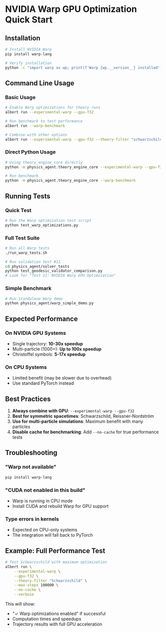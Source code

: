# NVIDIA Warp GPU Optimization Quick Start

## Installation

```bash
# Install NVIDIA Warp
pip install warp-lang

# Verify installation
python -c "import warp as wp; print(f'Warp {wp.__version__} installed')"
```

## Command Line Usage

### Basic Usage
```bash
# Enable Warp optimizations for theory runs
albert run --experimental-warp --gpu-f32

# Run benchmark to test performance
albert run --warp-benchmark

# Combine with other options
albert run --experimental-warp --gpu-f32 --theory-filter "schwarzschild" --max-steps 100000
```

### Direct Python Usage
```bash
# Using theory_engine_core directly
python -m physics_agent.theory_engine_core --experimental-warp --gpu-f32

# Run benchmark
python -m physics_agent.theory_engine_core --warp-benchmark
```

## Running Tests

### Quick Test
```bash
# Run the Warp optimization test script
python test_warp_optimizations.py
```

### Full Test Suite
```bash
# Run all Warp tests
./run_warp_tests.sh

# Run validation test #11
cd physics_agent/solver_tests
python test_geodesic_validator_comparison.py
# Look for "Test 11: NVIDIA Warp GPU Optimization"
```

### Simple Benchmark
```bash
# Run standalone Warp demo
python physics_agent/warp_simple_demo.py
```

## Expected Performance

### On NVIDIA GPU Systems
- Single trajectory: **10-30x speedup**
- Multi-particle (1000+): **Up to 100x speedup**
- Christoffel symbols: **5-17x speedup**

### On CPU Systems
- Limited benefit (may be slower due to overhead)
- Use standard PyTorch instead

## Best Practices

1. **Always combine with GPU**: `--experimental-warp --gpu-f32`
2. **Best for symmetric spacetimes**: Schwarzschild, Reissner-Nordström
3. **Use for multi-particle simulations**: Maximum benefit with many particles
4. **Disable cache for benchmarking**: Add `--no-cache` for true performance tests

## Troubleshooting

### "Warp not available"
```bash
pip install warp-lang
```

### "CUDA not enabled in this build"
- Warp is running in CPU mode
- Install CUDA and rebuild Warp for GPU support

### Type errors in kernels
- Expected on CPU-only systems
- The integration will fall back to PyTorch

## Example: Full Performance Test

```bash
# Test Schwarzschild with maximum optimization
albert run \
    --experimental-warp \
    --gpu-f32 \
    --theory-filter "Schwarzschild" \
    --max-steps 100000 \
    --no-cache \
    --verbose
```

This will show:
- "✓ Warp optimizations enabled" if successful
- Computation times and speedups
- Trajectory results with full GPU acceleration 